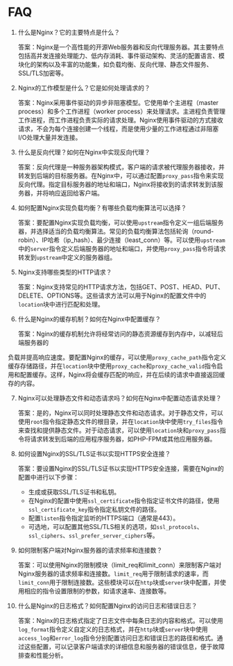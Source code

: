 # FAQ

1. 什么是Nginx？它的主要特点是什么？

   答案：Nginx是一个高性能的开源Web服务器和反向代理服务器。其主要特点包括高并发连接处理能力、低内存消耗、事件驱动架构、灵活的配置语言、模块化的架构以及丰富的功能集，如负载均衡、反向代理、静态文件服务、SSL/TLS加密等。

2. Nginx的工作模型是什么？它是如何处理请求的？

   答案：Nginx采用事件驱动的异步非阻塞模型。它使用单个主进程（master process）和多个工作进程（worker process）来处理请求。主进程负责管理工作进程，而工作进程负责实际的请求处理。Nginx使用事件驱动的方式接收请求，不会为每个连接创建一个线程，而是使用少量的工作进程通过非阻塞I/O处理大量并发连接。

3. 什么是反向代理？如何在Nginx中实现反向代理？

   答案：反向代理是一种服务器架构模式，客户端的请求被代理服务器接收，并转发到后端的目标服务器。在Nginx中，可以通过配置`proxy_pass`指令来实现反向代理。指定目标服务器的地址和端口，Nginx将接收到的请求转发到该服务器，并将响应返回给客户端。

4. 如何配置Nginx实现负载均衡？有哪些负载均衡算法可以选择？

   答案：要配置Nginx实现负载均衡，可以使用`upstream`指令定义一组后端服务器，并选择适当的负载均衡算法。常见的负载均衡算法包括轮询（round-robin）、IP哈希（ip_hash）、最少连接（least_conn）等。可以使用`upstream`中的`server`指令定义后端服务器的地址和端口，并使用`proxy_pass`指令将请求转发到`upstream`中定义的服务器组。

5. Nginx支持哪些类型的HTTP请求？

   答案：Nginx支持常见的HTTP请求方法，包括GET、POST、HEAD、PUT、DELETE、OPTIONS等。这些请求方法可以用于Nginx的配置文件中的`location`块中进行匹配和处理。

6. 什么是Nginx的缓存机制？如何在Nginx中配置缓存？

   答案：Nginx的缓存机制允许将经常访问的静态资源缓存到内存中，以减轻后端服务器的

负载并提高响应速度。要配置Nginx的缓存，可以使用`proxy_cache_path`指令定义缓存存储路径，并在`location`块中使用`proxy_cache`和`proxy_cache_valid`指令启用和配置缓存。这样，Nginx将会缓存匹配的响应，并在后续的请求中直接返回缓存的内容。

7. Nginx可以处理静态文件和动态请求吗？如何在Nginx中配置动态请求处理？

   答案：是的，Nginx可以同时处理静态文件和动态请求。对于静态文件，可以使用`root`指令指定静态文件的根目录，并在`location`块中使用`try_files`指令来查找和提供静态文件。对于动态请求，可以使用`location`块和`proxy_pass`指令将请求转发到后端的应用程序服务器，如PHP-FPM或其他应用服务器。

8. 如何设置Nginx的SSL/TLS证书以实现HTTPS安全连接？

   答案：要设置Nginx的SSL/TLS证书以实现HTTPS安全连接，需要在Nginx的配置中进行以下步骤：
   - 生成或获取SSL/TLS证书和私钥。
   - 在Nginx的配置中使用`ssl_certificate`指令指定证书文件的路径，使用`ssl_certificate_key`指令指定私钥文件的路径。
   - 配置`listen`指令指定监听的HTTPS端口（通常是443）。
   - 可选地，可以配置其他SSL/TLS相关的选项，如`ssl_protocols`、`ssl_ciphers`、`ssl_prefer_server_ciphers`等。

9. 如何限制客户端对Nginx服务器的请求频率和连接数？

   答案：可以使用Nginx的限制模块（limit_req和limit_conn）来限制客户端对Nginx服务器的请求频率和连接数。`limit_req`用于限制请求的速率，而`limit_conn`用于限制连接数。这些模块可以在`http`块或`server`块中配置，并使用相应的指令设置限制的参数，如请求速率、连接数等。

10. 什么是Nginx的日志格式？如何配置Nginx的访问日志和错误日志？

    答案：Nginx的日志格式指定了日志文件中每条日志的内容和格式。可以使用`log_format`指令定义自定义的日志格式，并在`http`块或`server`块中使用`access_log`和`error_log`指令分别配置访问日志和错误日志的路径和格式。通过这些配置，可以记录客户端请求的详细信息和服务器的错误信息，便于故障排查和性能分析。
